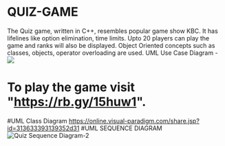 # QUIZ-GAME
The Quiz game, written in C++, resembles popular game show KBC. It has lifelines like option elimination, time limits.
Upto 20 players can play the game and ranks will also be displayed.
Object Oriented concepts such as classes, objects, operator overloading are used.
UML Use Case Diagram - <img src="https://embed.creately.com/2iYpMihM5DO?token=BT7FlKnig9nVpZxQ&type=svg">
# To play the game visit "https://rb.gy/15huw1".
#UML Class Diagram https://online.visual-paradigm.com/share.jsp?id=313633393139352d31
#UML SEQUENCE DIAGRAM ![Quiz Sequence Diagram-2](https://user-images.githubusercontent.com/53908470/143272956-2725a6ae-c640-4d34-8e98-308c9b56e452.png)
